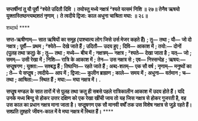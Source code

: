 **सप्तर्षीणां तु यौ पूर्वौ ²श्येते उदितौ दिवि ।** **तयोस्तु मध्ये नक्षत्रं ²श्यते यत्समं निशि ॥ २७॥** **तेनैव ऋषयो युक्तास्तिष्ठन्त्यब्दशतं नृणाम् ।** **ते त्वदीये द्विजा: काल अधुना चाश्रिता मघा: ॥ २८॥** 

शब्दार्थ **** 

**सप्त-ऋषीणाम्—** **सात ऋषियों का समूह (पाश्चात्य लोग जिसे उर्स मेजर कहते हैं)** **; तु—** **तथा** **; यौ—** **जो दो नक्षत्र** **; पूर्वौ—** **प्रथम** **; ²श्येते—** **देखे जाते हैं** **; उदितौ—** **उदय हुए** **; दिवि—** **आकाश में** **; तयो:—** **दोनों (पुलह तथा क्रतु) के** **; तु—** **तथा** **;** **मध्ये—** **बीच में** **; नक्षत्रम्—** **नक्षत्र** **; ²श्यते—** **देखा जाता है** **; यत्—** **जो** **; समम्—** **उसी रेखा में** **; निशि—** **रात्रि के आकाश में** **;** **तेन—** **उस नक्षत्र से** **; एव—** **निस्सन्देह** **; ऋषय:—** **सप्तॢषगण** **; युक्ता:—** **सश्बद्ध हैं** **; तिष्ठन्ति—** **रहते जाते हैं** **; अब्द-शतम्—** **एक सौ वर्ष** **; नृणाम्—** **मनुष्यों का** **; ते—** **ये सप्तॢष** **; त्वदीये—** **आप में** **; द्विजा:—** **कुलीन ब्राह्मण** **; काले—** **समय में** **;** **अधुना—** **वर्तमान** **; च—** **तथा** **; आश्रिता:—** **स्थित हैं** **; मघा:—** **मघा नक्षत्र में।** **.** 

**सप्तॢष मण्डल के सात तारों में से पुलह तथा क्रतु ही सबसे पहले रात्रिकालीन आकाश** **में उदय होते हैं। यदि उनके मध्य बिन्दु से होकर उत्तर दक्षिण को एक रेखा खींची जाय तो** **यह जिस नक्षत्र से होकर गुजरती है, वह उस काल का प्रधान नक्षत्र माना जाता है।** **सप्तॢषगण एक सौ मानवी वर्षों तक उस विशेष नक्षत्र से जुड़े रहते हैं। सश्प्रति तुश्हारे** **जीवन-काल में वे मघा नक्षत्र में स्थित हैं।** **** 